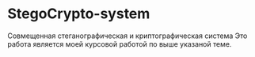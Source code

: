 # StegoCrypto-system
Совмещенная стеганографическая и криптографическая система
Это работа является моей курсовой работой по выше указаной теме.
